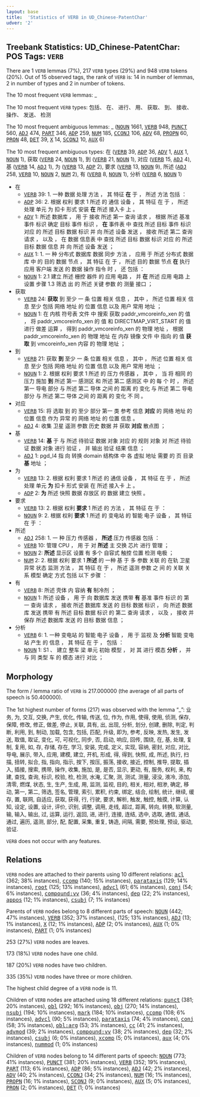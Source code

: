 ```yaml
---
layout: base
title:  'Statistics of VERB in UD_Chinese-PatentChar'
udver: '2'
---
```


## Treebank Statistics: UD_Chinese-PatentChar: POS Tags: `VERB`

There are 1 `VERB` lemmas (7%), 217 `VERB` types (29%) and 948 `VERB` tokens (20%).
Out of 15 observed tags, the rank of `VERB` is: 14 in number of lemmas, 2 in number of types and 2 in number of tokens.

The 10 most frequent `VERB` lemmas: _

The 10 most frequent `VERB` types:  包括、 在、 进行、 用、 获取、 到、 接收、 操作、 发送、 检测

The 10 most frequent ambiguous lemmas: _ (<tt><a href="zh_patentchar-pos-NOUN.html">NOUN</a></tt> 1661, <tt><a href="zh_patentchar-pos-VERB.html">VERB</a></tt> 948, <tt><a href="zh_patentchar-pos-PUNCT.html">PUNCT</a></tt> 560, <tt><a href="zh_patentchar-pos-ADJ.html">ADJ</a></tt> 474, <tt><a href="zh_patentchar-pos-PART.html">PART</a></tt> 346, <tt><a href="zh_patentchar-pos-ADP.html">ADP</a></tt> 259, <tt><a href="zh_patentchar-pos-NUM.html">NUM</a></tt> 185, <tt><a href="zh_patentchar-pos-CCONJ.html">CCONJ</a></tt> 106, <tt><a href="zh_patentchar-pos-ADV.html">ADV</a></tt> 68, <tt><a href="zh_patentchar-pos-PROPN.html">PROPN</a></tt> 60, <tt><a href="zh_patentchar-pos-PRON.html">PRON</a></tt> 48, <tt><a href="zh_patentchar-pos-DET.html">DET</a></tt> 39, <tt><a href="zh_patentchar-pos-X.html">X</a></tt> 14, <tt><a href="zh_patentchar-pos-SCONJ.html">SCONJ</a></tt> 10, <tt><a href="zh_patentchar-pos-AUX.html">AUX</a></tt> 6)

The 10 most frequent ambiguous types:  在 (<tt><a href="zh_patentchar-pos-VERB.html">VERB</a></tt> 39, <tt><a href="zh_patentchar-pos-ADP.html">ADP</a></tt> 36, <tt><a href="zh_patentchar-pos-ADV.html">ADV</a></tt> 1, <tt><a href="zh_patentchar-pos-AUX.html">AUX</a></tt> 1, <tt><a href="zh_patentchar-pos-NOUN.html">NOUN</a></tt> 1), 获取 (<tt><a href="zh_patentchar-pos-VERB.html">VERB</a></tt> 24, <tt><a href="zh_patentchar-pos-NOUN.html">NOUN</a></tt> 1), 到 (<tt><a href="zh_patentchar-pos-VERB.html">VERB</a></tt> 21, <tt><a href="zh_patentchar-pos-NOUN.html">NOUN</a></tt> 1), 对应 (<tt><a href="zh_patentchar-pos-VERB.html">VERB</a></tt> 15, <tt><a href="zh_patentchar-pos-ADJ.html">ADJ</a></tt> 4), 基 (<tt><a href="zh_patentchar-pos-VERB.html">VERB</a></tt> 14, <tt><a href="zh_patentchar-pos-ADJ.html">ADJ</a></tt> 1), 为 (<tt><a href="zh_patentchar-pos-VERB.html">VERB</a></tt> 13, <tt><a href="zh_patentchar-pos-ADP.html">ADP</a></tt> 2), 要求 (<tt><a href="zh_patentchar-pos-VERB.html">VERB</a></tt> 13, <tt><a href="zh_patentchar-pos-NOUN.html">NOUN</a></tt> 9), 所述 (<tt><a href="zh_patentchar-pos-ADJ.html">ADJ</a></tt> 258, <tt><a href="zh_patentchar-pos-VERB.html">VERB</a></tt> 10, <tt><a href="zh_patentchar-pos-NOUN.html">NOUN</a></tt> 2, <tt><a href="zh_patentchar-pos-NUM.html">NUM</a></tt> 2), 有 (<tt><a href="zh_patentchar-pos-VERB.html">VERB</a></tt> 8, <tt><a href="zh_patentchar-pos-NOUN.html">NOUN</a></tt> 1), 分析 (<tt><a href="zh_patentchar-pos-VERB.html">VERB</a></tt> 6, <tt><a href="zh_patentchar-pos-NOUN.html">NOUN</a></tt> 1)


* 在
  * <tt><a href="zh_patentchar-pos-VERB.html">VERB</a></tt> 39: 1. 一种 数据 处理 方法 ， 其 特征 <b>在</b> 于 ， 所述 方法 包括 ：
  * <tt><a href="zh_patentchar-pos-ADP.html">ADP</a></tt> 36: 2. 根据 权利 要求 1 所述 的 通信 设备 ， 其 特征 在 于 ， 所述 处理 单元 为 扣卡 形式 安装 <b>在</b> 所述 接入卡 上 。
  * <tt><a href="zh_patentchar-pos-ADV.html">ADV</a></tt> 1: 所述 数据库 ， 用 于 接收 所述 第一 查询 请求 ， 根据 所述 基准 事件 标识 确定 目标 事件 标识 ， <b>在</b> 事件表 中 查找 所述 目标 事件 标识 对应 的 所述 目标 数据 标识 并 向 所述 设备 发送 ， 接收 所述 第二 查询 请求 ， 以及 ， 在 数据 信息表 中 查找 所述 目标 数据 标识 对应 的 所述 目标 数据 信息 并 向 所述 设备 发送 ；
  * <tt><a href="zh_patentchar-pos-AUX.html">AUX</a></tt> 1: 1. 一 种 分布式 数据库 数据 同步 方法 ， 应用 于 所述 分布式 数据库 中 的 目的 数据 节点 ， 其 特征 在 于 ， 所述 目的 数据 节点 <b>在</b> 执行 应用 客户端 发送 的 数据 操作 指令 时 ， 还 包括 ：
  * <tt><a href="zh_patentchar-pos-NOUN.html">NOUN</a></tt> 1: 2.1 建立 所述 栅控 器件 的 应用 电路 ， 并 <b>在</b> 所述 应用 电路 上 设置 步骤 1.3 筛选 出 的 所述 关键 参数 的 测量 接口 ；
* 获取
  * <tt><a href="zh_patentchar-pos-VERB.html">VERB</a></tt> 24: <b>获取</b> 到 至少 一 条 位置 相关 信息 ， 其中 ， 所述 位置 相关 信息 至少 包括 网络 地址 的 位置 信息 以及 用户 常用 地址 ；
  * <tt><a href="zh_patentchar-pos-NOUN.html">NOUN</a></tt> 1: 在 内核 符号表 文件 中 搜索 获取 paddr_vmcoreinfo_xen 的 值 ， 将 paddr_vmcoreinfo_xen 的 值 和 DIRECTMAP_VIRT_START 的 值 进行 做差 运算 ， 得到 paddr_vmcoreinfo_xen 的 物理 地址 ， 根据 paddr_vmcoreinfo_xen 的 物理 地址 在 内存 镜像 文件 中 指向 的 值 <b>获取</b> 到 vmcoreinfo_xen 内容 的 物理 地址 ；
* 到
  * <tt><a href="zh_patentchar-pos-VERB.html">VERB</a></tt> 21: 获取 <b>到</b> 至少 一 条 位置 相关 信息 ， 其中 ， 所述 位置 相关 信息 至少 包括 网络 地址 的 位置 信息 以及 用户 常用 地址 ；
  * <tt><a href="zh_patentchar-pos-NOUN.html">NOUN</a></tt> 1: 2. 根据 权利 要求 1 所述 的 压力 传感器 ， 其中 ， 当 将 相同 的 压力 施加 <b>到</b> 所述 第一 感测区 和 所述 第二 感测区 中 的 每 个 时 ， 所述 第一 导电 部分 与 所述 第二 导体 之间 的 距离 的 变化 与 所述 第二 导电 部分 与 所述 第二 导体 之间 的 距离 的 变化 不 同 。
* 对应
  * <tt><a href="zh_patentchar-pos-VERB.html">VERB</a></tt> 15: 将 选取 到 的 至少 部分 第一 类 参考 信息 <b>对应</b> 的 网络 地址 的 位置 信息 作为 异常 的 网络 地址 的 位置 信息 。
  * <tt><a href="zh_patentchar-pos-ADJ.html">ADJ</a></tt> 4: 收集 卫星 遥测 参数 历史 数据 并 获取 <b>对应</b> 散点图 ；
* 基
  * <tt><a href="zh_patentchar-pos-VERB.html">VERB</a></tt> 14: <b>基</b> 于 与 所述 待验证 数据 对象 对应 的 规则 对象 对 所述 待验证 数据 对象 进行 验证 ， 并 输出 验证 结果 信息 ；
  * <tt><a href="zh_patentchar-pos-ADJ.html">ADJ</a></tt> 1: pgd_l4 指 向 转换 domain 结构体 中 各 虚拟 地址 需要 的 页 目录 <b>基</b> 地址 ；
* 为
  * <tt><a href="zh_patentchar-pos-VERB.html">VERB</a></tt> 13: 2. 根据 权利 要求 1 所述 的 通信 设备 ， 其 特征 在 于 ， 所述 处理 单元 <b>为</b> 扣卡 形式 安装 在 所述 接入卡 上 。
  * <tt><a href="zh_patentchar-pos-ADP.html">ADP</a></tt> 2: <b>为</b> 所述 快照 数据 存放区 的 数据 建立 快照 。
* 要求
  * <tt><a href="zh_patentchar-pos-VERB.html">VERB</a></tt> 13: 2. 根据 权利 <b>要求</b> 1 所述 的 方法 ， 其 特征 在 于 ：
  * <tt><a href="zh_patentchar-pos-NOUN.html">NOUN</a></tt> 9: 2. 根据 权利 <b>要求</b> 1 所述 的 变电站 的 智能 电子 设备 ， 其 特征 在 于 ：
* 所述
  * <tt><a href="zh_patentchar-pos-ADJ.html">ADJ</a></tt> 258: 1. 一 种 压力 传感器 ， <b>所述</b> 压力 传感器 包括 ：
  * <tt><a href="zh_patentchar-pos-VERB.html">VERB</a></tt> 10: 管理 CPU ， 用 于 对 <b>所述</b> 主 交换 芯片 进行 管理 ；
  * <tt><a href="zh_patentchar-pos-NOUN.html">NOUN</a></tt> 2: <b>所述</b> 显示区 设置 有 多个 自容式 触控 位置 检测 电极 ；
  * <tt><a href="zh_patentchar-pos-NUM.html">NUM</a></tt> 2: 2. 根据 权利 要求 1 <b>所述</b> 的 一种 基 于 多 参数 关联 的 在轨 卫星 异常 状态 监测 方法 ， 其 特征 在 于 ， 所述 遥测 参数 之 间 的 关联 关系 模型 确定 方式 包括 以下 步骤 ：
* 有
  * <tt><a href="zh_patentchar-pos-VERB.html">VERB</a></tt> 8: 所述 壳体 内 容纳 <b>有</b> 制冷剂 ；
  * <tt><a href="zh_patentchar-pos-NOUN.html">NOUN</a></tt> 1: 所述 设备 ， 用 于 向 数据库 发送 携带 <b>有</b> 基准 事件 标识 的 第一 查询 请求 ， 接收 所述 数据库 发送 的 目标 数据 标识 ， 向 所述 数据库 发送 携带 有 所述 目标 数据 标识 的 第二 查询 请求 ， 以及 ， 接收 并 保存 所述 数据库 发送 的 目标 数据 信息 ；
* 分析
  * <tt><a href="zh_patentchar-pos-VERB.html">VERB</a></tt> 6: 1. 一种 变电站 的 智能 电子 设备 ， 用 于 监视 及 <b>分析</b> 智能 变电站 产生 的 信息 ， 其 特征 在 于 ， 包括 ：
  * <tt><a href="zh_patentchar-pos-NOUN.html">NOUN</a></tt> 1: S1 、 建立 整车 梁 单元 初始 模型 ， 对 其 进行 模态 <b>分析</b> ， 并 与 同 类型 车 的 模态 进行 对比 ；

## Morphology

The form / lemma ratio of `VERB` is 217.000000 (the average of all parts of speech is 50.400000).

The 1st highest number of forms (217) was observed with the lemma “_”: 业务, 为, 交互, 交换, 产生, 优化, 传输, 传送, 位, 作为, 作用, 使得, 使用, 侦测, 保存, 保障, 修改, 修正, 做差, 停止, 关联, 具有, 出, 出现, 分析, 划分, 创建, 删除, 判定, 判断, 利用, 到, 制动, 加载, 包含, 包括, 匹配, 升级, 即为, 参考, 反映, 发热, 发生, 发送, 取值, 取证, 变化, 可, 可视化, 同步, 否, 启动, 响应, 回传, 围绕, 在, 基, 处理, 复制, 复用, 如, 存, 存储, 存在, 学习, 安装, 完成, 定义, 实现, 容纳, 密封, 对应, 对比, 导电, 展示, 带入, 应用, 建模, 建立, 开机, 形成, 得, 得到, 快照, 成, 所述, 执行, 扫描, 扭转, 拟合, 指, 指向, 指示, 按下, 按压, 振荡, 接收, 接近, 控制, 推导, 提取, 插入, 插接, 搜索, 携带, 操作, 收集, 施加, 是, 是否, 显示, 更动, 有, 服务, 权利, 来, 构建, 查找, 查询, 标识, 校验, 检, 检测, 水淹, 汇聚, 测, 测试, 测量, 浸没, 液冷, 添加, 清零, 燃煤, 状态, 生, 生产, 生成, 用, 监测, 监视, 目的, 相关, 相对, 相渗, 确定, 移动, 第一, 第二, 筛选, 签名, 管理, 索引, 累积, 约束, 绑定, 结合, 绘制, 统计, 继续, 缓存, 置, 联网, 自适应, 获取, 获得, 行, 行驶, 要求, 解析, 触发, 触控, 触摸, 计算, 认知, 设定, 设置, 设计, 评价, 识别, 调整, 调用, 走线, 超过, 距离, 转向, 转换, 软测量, 输, 输入, 输出, 过, 运算, 运行, 返回, 进, 进行, 连接, 连结, 选中, 选取, 通信, 通话, 通过, 遍历, 遥测, 部分, 配, 配置, 采集, 重复, 铸造, 间隔, 需要, 预处理, 预设, 驱动, 验证.

`VERB` does not occur with any features.


## Relations

`VERB` nodes are attached to their parents using 10 different relations: <tt><a href="zh_patentchar-dep-acl.html">acl</a></tt> (362; 38% instances), <tt><a href="zh_patentchar-dep-ccomp.html">ccomp</a></tt> (140; 15% instances), <tt><a href="zh_patentchar-dep-parataxis.html">parataxis</a></tt> (129; 14% instances), <tt><a href="zh_patentchar-dep-root.html">root</a></tt> (125; 13% instances), <tt><a href="zh_patentchar-dep-advcl.html">advcl</a></tt> (61; 6% instances), <tt><a href="zh_patentchar-dep-conj.html">conj</a></tt> (54; 6% instances), <tt><a href="zh_patentchar-dep-compound-vv.html">compound:vv</a></tt> (36; 4% instances), <tt><a href="zh_patentchar-dep-dep.html">dep</a></tt> (22; 2% instances), <tt><a href="zh_patentchar-dep-appos.html">appos</a></tt> (12; 1% instances), <tt><a href="zh_patentchar-dep-csubj.html">csubj</a></tt> (7; 1% instances)

Parents of `VERB` nodes belong to 8 different parts of speech: <tt><a href="zh_patentchar-pos-NOUN.html">NOUN</a></tt> (442; 47% instances), <tt><a href="zh_patentchar-pos-VERB.html">VERB</a></tt> (352; 37% instances),  (125; 13% instances), <tt><a href="zh_patentchar-pos-ADJ.html">ADJ</a></tt> (13; 1% instances), <tt><a href="zh_patentchar-pos-X.html">X</a></tt> (12; 1% instances), <tt><a href="zh_patentchar-pos-ADP.html">ADP</a></tt> (2; 0% instances), <tt><a href="zh_patentchar-pos-AUX.html">AUX</a></tt> (1; 0% instances), <tt><a href="zh_patentchar-pos-PART.html">PART</a></tt> (1; 0% instances)

253 (27%) `VERB` nodes are leaves.

173 (18%) `VERB` nodes have one child.

187 (20%) `VERB` nodes have two children.

335 (35%) `VERB` nodes have three or more children.

The highest child degree of a `VERB` node is 11.

Children of `VERB` nodes are attached using 18 different relations: <tt><a href="zh_patentchar-dep-punct.html">punct</a></tt> (381; 20% instances), <tt><a href="zh_patentchar-dep-obl.html">obl</a></tt> (292; 16% instances), <tt><a href="zh_patentchar-dep-obj.html">obj</a></tt> (270; 14% instances), <tt><a href="zh_patentchar-dep-nsubj.html">nsubj</a></tt> (194; 10% instances), <tt><a href="zh_patentchar-dep-mark.html">mark</a></tt> (184; 10% instances), <tt><a href="zh_patentchar-dep-ccomp.html">ccomp</a></tt> (108; 6% instances), <tt><a href="zh_patentchar-dep-advcl.html">advcl</a></tt> (90; 5% instances), <tt><a href="zh_patentchar-dep-parataxis.html">parataxis</a></tt> (74; 4% instances), <tt><a href="zh_patentchar-dep-conj.html">conj</a></tt> (58; 3% instances), <tt><a href="zh_patentchar-dep-obl-arg.html">obl:arg</a></tt> (53; 3% instances), <tt><a href="zh_patentchar-dep-cc.html">cc</a></tt> (41; 2% instances), <tt><a href="zh_patentchar-dep-advmod.html">advmod</a></tt> (39; 2% instances), <tt><a href="zh_patentchar-dep-compound-vv.html">compound:vv</a></tt> (38; 2% instances), <tt><a href="zh_patentchar-dep-dep.html">dep</a></tt> (32; 2% instances), <tt><a href="zh_patentchar-dep-csubj.html">csubj</a></tt> (6; 0% instances), <tt><a href="zh_patentchar-dep-xcomp.html">xcomp</a></tt> (5; 0% instances), <tt><a href="zh_patentchar-dep-aux.html">aux</a></tt> (4; 0% instances), <tt><a href="zh_patentchar-dep-nummod.html">nummod</a></tt> (1; 0% instances)

Children of `VERB` nodes belong to 14 different parts of speech: <tt><a href="zh_patentchar-pos-NOUN.html">NOUN</a></tt> (773; 41% instances), <tt><a href="zh_patentchar-pos-PUNCT.html">PUNCT</a></tt> (381; 20% instances), <tt><a href="zh_patentchar-pos-VERB.html">VERB</a></tt> (352; 19% instances), <tt><a href="zh_patentchar-pos-PART.html">PART</a></tt> (113; 6% instances), <tt><a href="zh_patentchar-pos-ADP.html">ADP</a></tt> (86; 5% instances), <tt><a href="zh_patentchar-pos-ADJ.html">ADJ</a></tt> (42; 2% instances), <tt><a href="zh_patentchar-pos-ADV.html">ADV</a></tt> (40; 2% instances), <tt><a href="zh_patentchar-pos-CCONJ.html">CCONJ</a></tt> (34; 2% instances), <tt><a href="zh_patentchar-pos-NUM.html">NUM</a></tt> (16; 1% instances), <tt><a href="zh_patentchar-pos-PROPN.html">PROPN</a></tt> (16; 1% instances), <tt><a href="zh_patentchar-pos-SCONJ.html">SCONJ</a></tt> (9; 0% instances), <tt><a href="zh_patentchar-pos-AUX.html">AUX</a></tt> (5; 0% instances), <tt><a href="zh_patentchar-pos-PRON.html">PRON</a></tt> (2; 0% instances), <tt><a href="zh_patentchar-pos-DET.html">DET</a></tt> (1; 0% instances)


